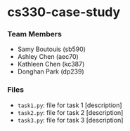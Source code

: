 # cs330-case-study

### Team Members

* Samy Boutouis (sb590)
* Ashley Chen (aec70)
* Kathleen Chen (kc387)
* Donghan Park (dp239)

### Files
* `task1.py`: file for task 1 [description]
* `task2.py`: file for task 2 [description]
* `task3.py`: file for task 3 [description]